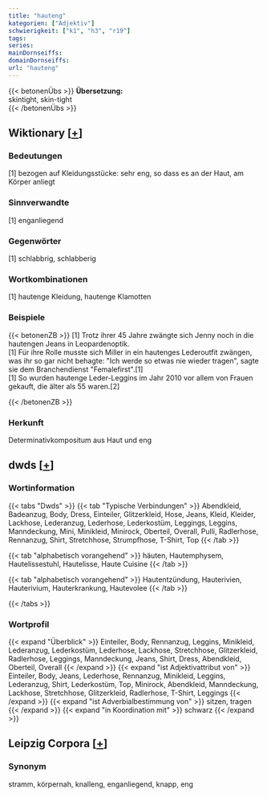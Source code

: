 ```yaml
---
title: "hauteng"
kategorien: ["Adjektiv"]
schwierigkeit: ["k1", "h3", "r19"]
tags:
series:
mainDornseiffs:
domainDornseiffs:
url: "hauteng"
---
```


{{< betonenÜbs >}}
**Übersetzung:**  
skintight, skin-tight  
{{< /betonenÜbs >}}

## Wiktionary [[+](https://de.wiktionary.org/wiki/hauteng)]

### Bedeutungen
[1] bezogen auf Kleidungsstücke: sehr eng, so dass es an der Haut, am Körper anliegt  

### Sinnverwandte
[1] enganliegend  

### Gegenwörter
[1] schlabbrig, schlabberig  

### Wortkombinationen
[1] hautenge Kleidung, hautenge Klamotten  

### Beispiele
{{< betonenZB >}}
[1] Trotz ihrer 45 Jahre zwängte sich Jenny noch in die hautengen Jeans in Leopardenoptik.  
[1] Für ihre Rolle musste sich Miller in ein hautenges Lederoutfit zwängen, was ihr so gar nicht behagte: "Ich werde so etwas nie wieder tragen", sagte sie dem Branchendienst "Femalefirst".[1]  
[1] So wurden hautenge Leder-Leggins im Jahr 2010 vor allem von Frauen gekauft, die älter als 55 waren.[2]  

{{< /betonenZB >}}
### Herkunft
Determinativkompositum aus Haut und eng  



## dwds [[+](https://www.dwds.de/wb/hauteng)]

### Wortinformation
{{< tabs "Dwds" >}}
{{< tab "Typische Verbindungen" >}}
Abendkleid, Badeanzug, Body, Dress, Einteiler, Glitzerkleid, Hose, Jeans, Kleid, Kleider, Lackhose, Lederanzug, Lederhose, Lederkostüm, Leggings, Leggins, Manndeckung, Mini, Minikleid, Minirock, Oberteil, Overall, Pulli, Radlerhose, Rennanzug, Shirt, Stretchhose, Strumpfhose, T-Shirt, Top
{{< /tab >}}

{{< tab "alphabetisch vorangehend" >}}
häuten, Hautemphysem, Hautelissestuhl, Hautelisse, Haute Cuisine
{{< /tab >}}

{{< tab "alphabetisch vorangehend" >}}
Hautentzündung, Hauterivien, Hauterivium, Hauterkrankung, Hautevolee
{{< /tab >}}

{{< /tabs >}}

### Wortprofil
{{< expand "Überblick" >}} Einteiler, Body, Rennanzug, Leggins, Minikleid, Lederanzug, Lederkostüm, Lederhose, Lackhose, Stretchhose, Glitzerkleid, Radlerhose, Leggings, Manndeckung, Jeans, Shirt, Dress, Abendkleid, Oberteil, Overall {{< /expand >}}
{{< expand "ist Adjektivattribut von" >}} Einteiler, Body, Jeans, Lederhose, Rennanzug, Minikleid, Leggins, Lederanzug, Shirt, Lederkostüm, Top, Minirock, Abendkleid, Manndeckung, Lackhose, Stretchhose, Glitzerkleid, Radlerhose, T-Shirt, Leggings {{< /expand >}}
{{< expand "ist Adverbialbestimmung von" >}} sitzen, tragen {{< /expand >}}
{{< expand "in Koordination mit" >}} schwarz {{< /expand >}}

## Leipzig Corpora [[+](https://corpora.uni-leipzig.de/en/res?word=hauteng&corpusId=deu_newscrawl-public_2018)]


### Synonym
stramm, körpernah, knalleng, enganliegend, knapp, eng

